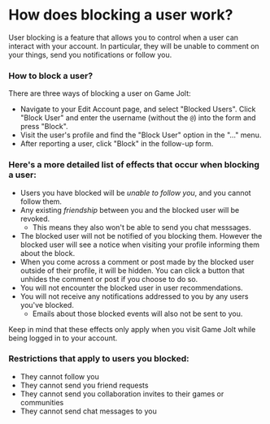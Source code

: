 # How does blocking a user work?

User blocking is a feature that allows you to control when a user can interact with your account. In particular, they will be unable to comment on your things, send you notifications or follow you.

### How to block a user?

There are three ways of blocking a user on Game Jolt:

 - Navigate to your Edit Account page, and select "Blocked Users". Click "Block User" and enter the username (without the `@`) into the form and press "Block".
 - Visit the user's profile and find the "Block User" option in the "..." menu.
 - After reporting a user, click "Block" in the follow-up form.

### Here's a more detailed list of effects that occur when blocking a user:

 - Users you have blocked will be *unable to follow you*, and you cannot follow them.
 - Any existing *friendship* between you and the blocked user will be revoked.
   - This means they also won't be able to send you chat messsages.
 - The blocked user will not be notified of you blocking them. However the blocked user will see a notice when visiting your profile informing them about the block.
 - When you come across a comment or post made by the blocked user outside of their profile, it will be hidden. You can click a button that unhides the comment or post if you choose to do so.
 - You will not encounter the blocked user in user recommendations.
 - You will not receive any notifications addressed to you by any users you've blocked.
   - Emails about those blocked events will also not be sent to you.

Keep in mind that these effects only apply when you visit Game Jolt while being logged in to your account.

### Restrictions that apply to users you blocked:
 
 - They cannot follow you
 - They cannot send you friend requests
 - They cannot send you collaboration invites to their games or communities
 - They cannot send chat messages to you
